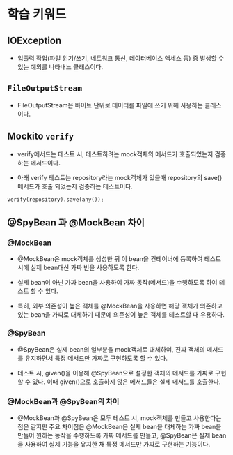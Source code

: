 # 학습 키워드

## IOException
-  입출력 작업(파일 읽기/쓰기, 네트워크 통신, 데이터베이스 액세스 등) 중 발생할 수 있는 예외를 나타내느 클래스이다.

## `FileOutputStream`
- FileOutputStream은 바이트 단위로 데이터를 파일에 쓰기 위해 사용하는 클래스이다.

## Mockito  `verify`
- verify메서드는 테스트 시, 테스트하려는 mock객체의 메서드가 호출되었는지 검증하는 메서드이다.

- 아래 verify 테스트는 repository라는 mock객체가 있을때 repository의 save() 메서드가 호출 되었는지 검증하는 테스트이다.

```
verify(repository).save(any());
```

## @SpyBean 과 @MockBean 차이
### @MockBean
- @MockBean은 mock객체를 생성한 뒤 이 bean을 컨테이너에 등록하여 테스트 시에 실제 bean대신 가짜 빈을 사용하도록 한다.

- 실제 bean이 아닌 가짜 bean을 사용하여 가짜 동작(메서드)을 수행하도록 하여 테스트 할 수 있다.

- 특히, 외부 의존성이 높은 객체를 @MockBean을 사용하면 해당 객체가 의존하고 있는 bean을 가짜로 대체하기 때문에 의존성이 높은 객체를 테스트할 때 유용하다.

### @SpyBean
- @SpyBean은 실제 bean의 일부분을 mock객체로 대체하여, 진짜 객체의 메서드를 유지하면서 특정 메서드만 가짜로 구현하도록 할 수 있다.

- 테스트 시, given()을 이용해 @SpyBean으로 설정한 객체의 메서드를 가짜로 구현할 수 있다. 이때 given()으로 호출하지 않은 메서드들은 실제 메서드를 호출한다.

### @MockBean과 @SpyBean의 차이
- @MockBean과 @SpyBean은 모두 테스트 시, mock객체를 만들고 사용한다는 점은 같지만 주요 차이점은 @MockBean은 실제 bean을 대체하는 가짜 bean을 만들어 원하는 동작을 수행하도록 가짜 메서드를 만들고, @SpyBean은 실제 bean을 사용하여 실제 기능을 유지한 채 특정 메서드만 가짜로 구현하는 기능이다.
